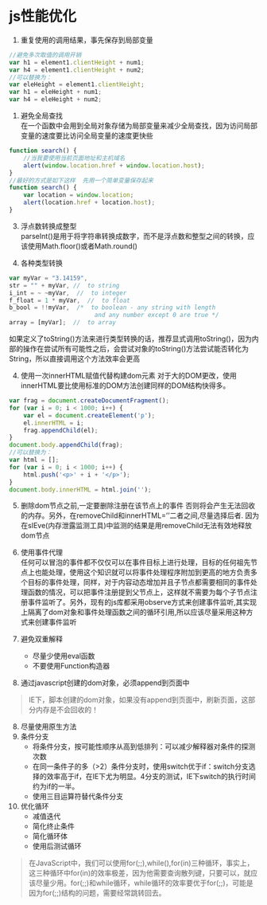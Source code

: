 # js性能优化
1. 重复使用的调用结果，事先保存到局部变量
```js
//避免多次取值的调用开销
var h1 = element1.clientHeight + num1;
var h4 = element1.clientHeight + num2;
//可以替换为：
var eleHeight = element1.clientHeight;
var h1 = eleHeight + num1;
var h4 = eleHeight + num2;
```

1. 避免全局查找   
在一个函数中会用到全局对象存储为局部变量来减少全局查找，因为访问局部变量的速度要比访问全局变量的速度更快些
```js
function search() {
    //当我要使用当前页面地址和主机域名
    alert(window.location.href + window.location.host);
}
//最好的方式是如下这样  先用一个简单变量保存起来
function search() {
    var location = window.location;
    alert(location.href + location.host);
}    
```

3. 浮点数转换成整型    
parseInt()是用于将字符串转换成数字，而不是浮点数和整型之间的转换，应该使用Math.floor()或者Math.round()

4. 各种类型转换
```js
var myVar = "3.14159",
str = "" + myVar, //  to string  
i_int = ~ ~myVar,  //  to integer  
f_float = 1 * myVar,  //  to float  
b_bool = !!myVar,  /*  to boolean - any string with length
                        and any number except 0 are true */
array = [myVar];  //  to array  
```
如果定义了toString()方法来进行类型转换的话，推荐显式调用toString()，因为内部的操作在尝试所有可能性之后，会尝试对象的toString()方法尝试能否转化为String，所以直接调用这个方法效率会更高

4. 使用一次innerHTML赋值代替构建dom元素
对于大的DOM更改，使用innerHTML要比使用标准的DOM方法创建同样的DOM结构快得多。
```js
var frag = document.createDocumentFragment();
for (var i = 0; i < 1000; i++) {
    var el = document.createElement('p');
    el.innerHTML = i;
    frag.appendChild(el);
}
document.body.appendChild(frag);
//可以替换为：
var html = [];
for (var i = 0; i < 1000; i++) {
    html.push('<p>' + i + '</p>');
}
document.body.innerHTML = html.join('');
```

5. 删除dom节点之前,一定要删除注册在该节点上的事件
否则将会产生无法回收的内存。另外，在removeChild和innerHTML=’’二者之间,尽量选择后者. 因为在sIEve(内存泄露监测工具)中监测的结果是用removeChild无法有效地释放dom节点

6. 使用事件代理    
任何可以冒泡的事件都不仅仅可以在事件目标上进行处理，目标的任何祖先节点上也能处理，使用这个知识就可以将事件处理程序附加到更高的地方负责多个目标的事件处理，同样，对于内容动态增加并且子节点都需要相同的事件处理函数的情况，可以把事件注册提到父节点上，这样就不需要为每个子节点注册事件监听了。另外，现有的js库都采用observe方式来创建事件监听,其实现上隔离了dom对象和事件处理函数之间的循环引用,所以应该尽量采用这种方式来创建事件监听

6. 避免双重解释
    * 尽量少使用eval函数
    * 不要使用Function构造器
7. 通过javascript创建的dom对象，必须append到页面中
>IE下，脚本创建的dom对象，如果没有append到页面中，刷新页面，这部分内存是不会回收的！

8. 尽量使用原生方法  
8. 条件分支
    * 将条件分支，按可能性顺序从高到低排列：可以减少解释器对条件的探测次数
    * 在同一条件子的多（>2）条件分支时，使用switch优于if：switch分支选择的效率高于if，在IE下尤为明显。4分支的测试，IE下switch的执行时间约为if的一半。
    * 使用三目运算符替代条件分支
10. 优化循环
    * 减值迭代
    * 简化终止条件
    * 简化循环体
    * 使用后测试循环
>在JavaScript中，我们可以使用for(;;),while(),for(in)三种循环，事实上，这三种循环中for(in)的效率极差，因为他需要查询散列键，只要可以，就应该尽量少用。for(;;)和while循环，while循环的效率要优于for(;;)，可能是因为for(;;)结构的问题，需要经常跳转回去。
